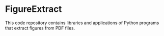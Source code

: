 # FigureExtract

This code repository contains libraries and applications of Python programs that extract figures from PDF files.
